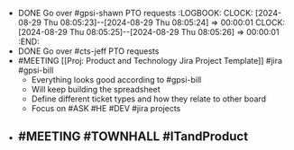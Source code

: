 - DONE Go over #gpsi-shawn PTO requests
  :LOGBOOK:
  CLOCK: [2024-08-29 Thu 08:05:23]--[2024-08-29 Thu 08:05:24] =>  00:00:01
  CLOCK: [2024-08-29 Thu 08:05:25]--[2024-08-29 Thu 08:05:26] =>  00:00:01
  :END:
- DONE Go over #cts-jeff PTO requests
- #MEETING [[Proj: Product and Technology Jira Project Template]] #jira #gpsi-bill
	- Everything looks good according to #gpsi-bill
	- Will keep building the spreadsheet
	- Define different ticket types and how  they relate to other board
	- Focus on #ASK #HE #DEV #jira projects
- #MEETING #TOWNHALL #ITandProduct
	-